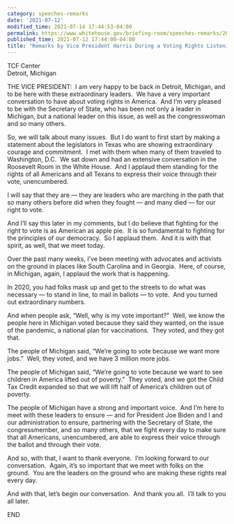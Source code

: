 ```yaml
---
category: speeches-remarks
date: '2021-07-12'
modified_time: 2021-07-14 17:44:53-04:00
permalink: https://www.whitehouse.gov/briefing-room/speeches-remarks/2021/07/12/remarks-by-vice-president-harris-during-a-voting-rights-listening-session/
published_time: 2021-07-12 17:44:00-04:00
title: "Remarks by Vice President Harris During a Voting Rights Listening\_Session"
---
```

 
TCF Center  
Detroit, Michigan

THE VICE PRESIDENT:  I am very happy to be back in Detroit, Michigan,
and to be here with these extraordinary leaders.  We have a very
important conversation to have about voting rights in America.  And I’m
very pleased to be with the Secretary of State, who has been not only a
leader in Michigan, but a national leader on this issue, as well as the
congresswoman and so many others.   
  
So, we will talk about many issues.  But I do want to first start by
making a statement about the legislators in Texas who are showing
extraordinary courage and commitment.  I met with them when many of them
traveled to Washington, D.C.  We sat down and had an extensive
conversation in the Roosevelt Room in the White House.  And I applaud
them standing for the rights of all Americans and all Texans to express
their voice through their vote, unencumbered.   
  
I will say that they are — they are leaders who are marching in the path
that so many others before did when they fought — and many died — for
our right to vote.   
  
And I’ll say this later in my comments, but I do believe that fighting
for the right to vote is as American as apple pie.  It is so fundamental
to fighting for the principles of our democracy.  So I applaud them. 
And it is with that spirit, as well, that we meet today.    
  
Over the past many weeks, I’ve been meeting with advocates and activists
on the ground in places like South Carolina and in Georgia.  Here, of
course, in Michigan, again, I applaud the work that is happening.    
  
In 2020, you had folks mask up and get to the streets to do what was
necessary — to stand in line, to mail in ballots — to vote.  And you
turned out extraordinary numbers.   
  
And when people ask, “Well, why is my vote important?”  Well, we know
the people here in Michigan voted because they said they wanted, on the
issue of the pandemic, a national plan for vaccinations.  They voted,
and they got that.    
  
The people of Michigan said, “We’re going to vote because we want more
jobs.”  Well, they voted, and we have 3 million more jobs.   
  
The people of Michigan said, “We’re going to vote because we want to see
children in America lifted out of poverty.”  They voted, and we got the
Child Tax Credit expanded so that we will lift half of America’s
children out of poverty.    
  
The people of Michigan have a strong and important voice.  And I’m here
to meet with these leaders to ensure — and for President Joe Biden and I
and our administration to ensure, partnering with the Secretary of
State, the congressmember, and so many others, that we fight every day
to make sure that all Americans, unencumbered, are able to express their
voice through the ballot and through their vote.   
  
And so, with that, I want to thank everyone.  I’m looking forward to our
conversation.  Again, it’s so important that we meet with folks on the
ground.  You are the leaders on the ground who are making these rights
real every day.    
  
And with that, let’s begin our conversation.  And thank you all.  I’ll
talk to you all later.   

END        
